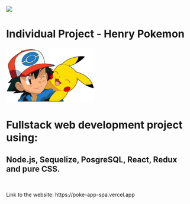 <p align='left'>
    <img src='https://static.wixstatic.com/media/85087f_0d84cbeaeb824fca8f7ff18d7c9eaafd~mv2.png/v1/fill/w_160,h_30,al_c,q_85,usm_0.66_1.00_0.01/Logo_completo_Color_1PNG.webp' </img>
</p>

# Individual Project - Henry Pokemon

<p align="left">
  <img height="150" src="./pokemon.png" />
</p>

## <h1>Fullstack web development project using: </h1> 

<h2>Node.js, Sequelize, PosgreSQL, React, Redux and pure CSS. </h2>
<br/>
<p>Link to the website: https://poke-app-spa.vercel.app</p>
